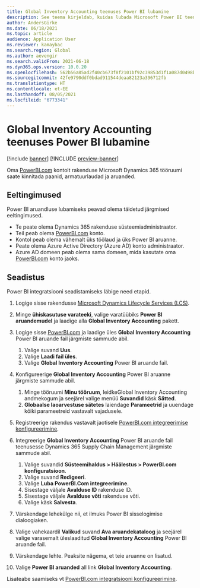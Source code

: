 ```yaml
---
title: Global Inventory Accounting teenuses Power BI lubamine
description: See teema kirjeldab, kuidas lubada Microsoft Power BI teenuses Global Inventory Accounting.
author: AndersGirke
ms.date: 06/18/2021
ms.topic: article
audience: Application User
ms.reviewer: kamaybac
ms.search.region: Global
ms.author: aevengir
ms.search.validFrom: 2021-06-18
ms.dyn365.ops.version: 10.0.20
ms.openlocfilehash: 562b56a85ad2f40cb673f8f2101bf92c39853d1f1a087d0498b6f7d19d1cca01
ms.sourcegitcommit: 42fe9790ddf0bdad911544deaa82123a396712fb
ms.translationtype: HT
ms.contentlocale: et-EE
ms.lasthandoff: 08/05/2021
ms.locfileid: "6773341"
---
```

# <a name="enable-power-bi-for-global-inventory-accounting"></a>Global Inventory Accounting teenuses Power BI lubamine

[!include [banner](../includes/banner.md)]
[!INCLUDE [preview-banner](../includes/preview-banner.md)]

Oma [PowerBI.com](https://powerbi.com/) kontolt rakenduse Microsoft Dynamics 365 tööruumi saate kinnitada paanid, armatuurlaudad ja aruanded.

## <a name="prerequisites"></a>Eeltingimused

Power BI aruandluse lubamiseks peavad olema täidetud järgmised eeltingimused.

- Te peate olema Dynamics 365 rakenduse süsteemiadministraator.
- Teil peab olema [PowerBI.com](https://powerbi.com/) konto.
- Kontol peab olema vähemalt üks töölaud ja üks Power BI aruanne.
- Peate olema Azure Active Directory (Azure AD) konto administraator.
- Azure AD domeen peab olema sama domeen, mida kasutate oma [PowerBI.com](https://powerbi.com/) konto jaoks.

## <a name="setup"></a>Seadistus

Power BI integratsiooni seadistamiseks läbige need etapid.

1. Logige sisse rakendusse [Microsoft Dynamics Lifecycle Services (LCS)](https://lcs.dynamics.com/Logon/Index).
1. Minge **ühiskasutuse varateeki**, valige varatüübiks **Power BI aruandemudel** ja laadige alla **Global Inventory Accounting** pakett. 
1. Logige sisse [PowerBI.com](https://app.powerbi.com/) ja laadige üles **Global Inventory Accounting** Power BI aruande fail järgmiste sammude abil.

    1. Valige suvand **Uus**.
    1. Valige **Laadi fail üles**.
    1. Valige **Global Inventory Accounting** Power BI aruande fail.

1. Konfigureerige **Global Inventory Accounting** Power BI aruanne järgmiste sammude abil.

    1. Minge tööruumi **Minu tööruum**, leidkeGlobal Inventory Accounting andmekogum ja seejärel valige menüü **Suvandid** käsk **Sätted**.
    1. **Globaalse laoarvestuse sätetes** laiendage **Parameetrid** ja uuendage kõiki parameetreid vastavalt vajadusele.

1. Registreerige rakendus vastavalt jaotisele [PowerBI.com integreerimise konfigureerimine](../../fin-ops-core/dev-itpro/analytics/configure-power-bi-integration.md#registration-process).
1. Integreerige **Global Inventory Accounting** Power BI aruande fail teenusesse Dynamics 365 Supply Chain Management järgmiste sammude abil.

    1. Valige suvandid **Süsteemihaldus \> Häälestus \> PowerBI.com konfiguratsioon**.
    1. Valige suvand **Redigeeri**.
    1. Valige **Luba PowerBI.Com integreerimine**.
    1. Sisestage väljale **Avalduse ID** rakenduse ID.
    1. Sisestage väljale **Avalduse võti** rakenduse võti.
    1. Valige käsk **Salvesta**.

1. Värskendage lehekülge nii, et ilmuks Power BI sisselogimise dialoogiaken.
1. Valige vahekaardil **Valikud** suvand **Ava aruandekataloog** ja seejärel valige varasemalt üleslaaditud **Global Inventory Accounting** Power BI aruande fail.
1. Värskendage lehte. Peaksite nägema, et teie aruanne on lisatud.
1. Valige **Power BI aruanded** all link **Global Inventory Accounting**.

Lisateabe saamiseks vt [PowerBI.com integratsiooni konfigureerimine](../../fin-ops-core/dev-itpro/analytics/configure-power-bi-integration.md).

